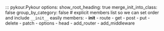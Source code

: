 ::: pykour.Pykour
    options:
        show_root_heading: true
        merge_init_into_class: false
        group_by_category: false
        # explicit members list so we can set order and include `__init__` easily
        members:
          - __init__
          - route
          - get
          - post
          - put
          - delete
          - patch
          - options
          - head
          - add_router
          - add_middleware
